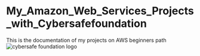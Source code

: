 # My_Amazon_Web_Services_Projects_with_Cybersafefoundation
This is the documentation of my projects on AWS beginners path
![cybersafe foundation logo](https://user-images.githubusercontent.com/105324617/189345032-9b5fc8fa-eb00-419d-9abc-a66b97b98412.png)
